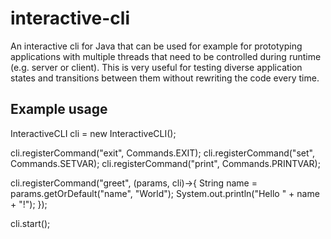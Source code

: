 # interactive-cli
An interactive cli for Java that can be used for example for prototyping applications with multiple threads that need to be controlled during runtime (e.g. server or client). This is very useful for testing diverse application states and transitions between them without rewriting the code every time.

## Example usage
InteractiveCLI cli = new InteractiveCLI();

cli.registerCommand("exit", Commands.EXIT);
cli.registerCommand("set", Commands.SETVAR);
cli.registerCommand("print", Commands.PRINTVAR);

cli.registerCommand("greet", (params, cli)->{
  String name = params.getOrDefault("name", "World");
  System.out.println("Hello " + name + "!");
});

cli.start();
